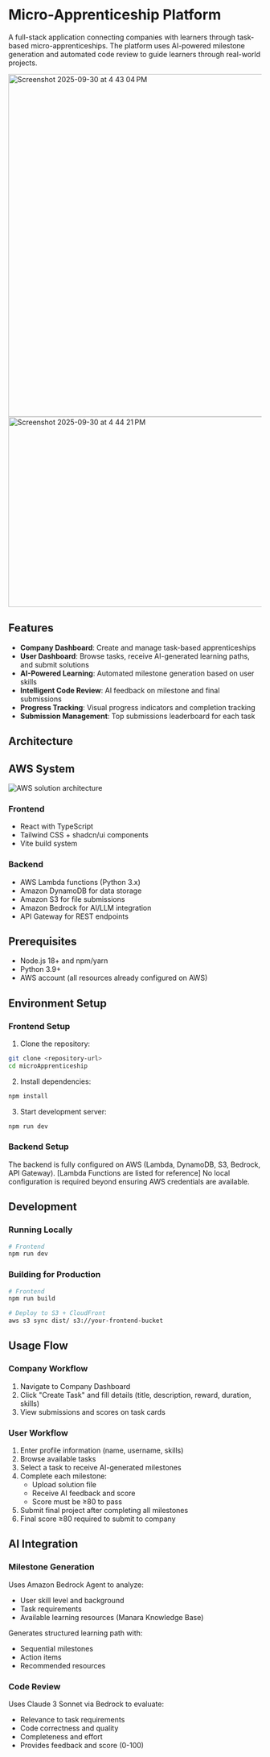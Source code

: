 # Micro-Apprenticeship Platform

A full-stack application connecting companies with learners through task-based micro-apprenticeships. The platform uses AI-powered milestone generation and automated code review to guide learners through real-world projects.

<img width="1433" height="681" alt="Screenshot 2025-09-30 at 4 43 04 PM" src="https://github.com/user-attachments/assets/eb2235dd-b6a7-45bb-bb6f-c93c6305aae0" />
<img width="1315" height="378" alt="Screenshot 2025-09-30 at 4 44 21 PM" src="https://github.com/user-attachments/assets/c81e6835-8658-4ecd-9d7f-d383dc8c01fb" />


## Features

- **Company Dashboard**: Create and manage task-based apprenticeships  
- **User Dashboard**: Browse tasks, receive AI-generated learning paths, and submit solutions  
- **AI-Powered Learning**: Automated milestone generation based on user skills  
- **Intelligent Code Review**: AI feedback on milestone and final submissions  
- **Progress Tracking**: Visual progress indicators and completion tracking  
- **Submission Management**: Top submissions leaderboard for each task  

## Architecture

## AWS System
![AWS solution architecture](https://github.com/user-attachments/assets/1b6cd2a2-cea9-472d-b747-f75ae33f614c)

### Frontend
- React with TypeScript  
- Tailwind CSS + shadcn/ui components  
- Vite build system  

### Backend
- AWS Lambda functions (Python 3.x)  
- Amazon DynamoDB for data storage  
- Amazon S3 for file submissions  
- Amazon Bedrock for AI/LLM integration  
- API Gateway for REST endpoints  

## Prerequisites

- Node.js 18+ and npm/yarn  
- Python 3.9+  
- AWS account (all resources already configured on AWS)  

## Environment Setup

### Frontend Setup

1. Clone the repository:
```bash
git clone <repository-url>
cd microApprenticeship
```

2. Install dependencies:
```bash
npm install
```

3. Start development server:
```bash
npm run dev
```

### Backend Setup

The backend is fully configured on AWS (Lambda, DynamoDB, S3, Bedrock, API Gateway). [Lambda Functions are listed for reference]
No local configuration is required beyond ensuring AWS credentials are available.  

## Development

### Running Locally

```bash
# Frontend
npm run dev
```

### Building for Production

```bash
# Frontend
npm run build

# Deploy to S3 + CloudFront
aws s3 sync dist/ s3://your-frontend-bucket
```

## Usage Flow

### Company Workflow
1. Navigate to Company Dashboard  
2. Click "Create Task" and fill details (title, description, reward, duration, skills)  
3. View submissions and scores on task cards  

### User Workflow
1. Enter profile information (name, username, skills)  
2. Browse available tasks  
3. Select a task to receive AI-generated milestones  
4. Complete each milestone:  
   - Upload solution file  
   - Receive AI feedback and score  
   - Score must be ≥80 to pass  
5. Submit final project after completing all milestones  
6. Final score ≥80 required to submit to company  

## AI Integration

### Milestone Generation
Uses Amazon Bedrock Agent to analyze:
- User skill level and background  
- Task requirements  
- Available learning resources (Manara Knowledge Base)  

Generates structured learning path with:
- Sequential milestones  
- Action items  
- Recommended resources  

### Code Review
Uses Claude 3 Sonnet via Bedrock to evaluate:
- Relevance to task requirements  
- Code correctness and quality  
- Completeness and effort  
- Provides feedback and score (0-100)  
